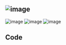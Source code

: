 ![image](https://user-images.githubusercontent.com/55552780/115602143-45600d80-a2e7-11eb-9732-d900a3c625fe.png)
----
![image](https://user-images.githubusercontent.com/55552780/115602373-8a843f80-a2e7-11eb-8e07-2054ab390883.png)
![image](https://user-images.githubusercontent.com/55552780/115602437-9b34b580-a2e7-11eb-93fd-4c64507b2c8a.png)
![image](https://user-images.githubusercontent.com/55552780/115603402-c8359800-a2e8-11eb-8c51-5a62150a237d.png)

## Code
